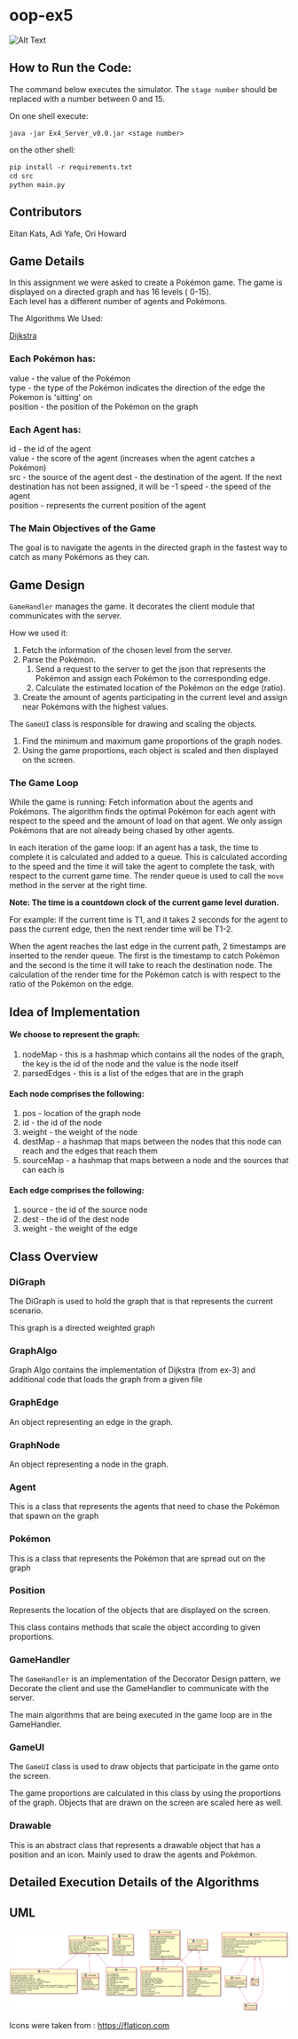 # oop-ex5
![Alt Text](https://j.gifs.com/r2BZ1p.gif)

## How to Run the Code:

The command below executes the simulator.
The `stage number` should be replaced with a number between 0 and 15.

On one shell execute:
```shell
java -jar Ex4_Server_v0.0.jar <stage number>
```
on the other shell:
```shell
pip install -r requirements.txt
cd src
python main.py
```

## Contributors

Eitan Kats, Adi Yafe, Ori Howard

## Game Details

In this assignment we were asked to create a Pokémon game. The game is displayed on a directed graph and has 16 levels (
0-15).   
Each level has a different number of agents and Pokémons.

The Algorithms We Used:

[Dijkstra](https://en.wikipedia.org/wiki/Dijkstra%27s_algorithm)

### Each Pokémon has:

value - the value of the Pokémon  
type - the type of the Pokémon indicates the direction of the edge the Pokemon is 'sitting' on  
position - the position of the Pokémon on the graph

### Each Agent has:

id - the id of the agent  
value - the score of the agent (increases when the agent catches a Pokémon)  
src - the source of the agent 
dest - the destination of the agent. If the next destination has not been assigned, it
will be -1 speed - the speed of the agent  
position - represents the current position of the agent

### The Main Objectives of the Game

The goal is to navigate the agents in the directed graph in the fastest way to catch as many Pokémons as they can.

## Game Design

`GameHandler` manages the game. It decorates the client module that communicates with the server.

How we used it:

1) Fetch the information of the chosen level from the server.
2) Parse the Pokémon.
    1) Send a request to the server to get the json that represents the Pokémon and assign each Pokémon to the
       corresponding edge.
    2) Calculate the estimated location of the Pokémon on the edge (ratio).
3) Create the amount of agents participating in the current level and assign near Pokémons with the highest values.

The `GameUI` class is responsible for drawing and scaling the objects.

1) Find the minimum and maximum game proportions of the graph nodes.
2) Using the game proportions, each object is scaled and then displayed on the screen.

### The Game Loop

While the game is running:
Fetch information about the agents and Pokémons. The algorithm finds the optimal Pokémon for each agent with respect to
the speed and the amount of load on that agent. We only assign Pokémons that are not already being chased by other
agents.

In each iteration of the game loop:
If an agent has a task, the time to complete it is calculated and added to a queue. This is calculated according to the
speed and the time it will take the agent to complete the task, with respect to the current game time. The render queue
is used to call the `move` method in the server at the right time.

**Note: The time is a countdown clock of the current game level duration.**

For example: If the current time is T1, and it takes 2 seconds for the agent to pass the current edge, then the next
render time will be T1-2.

When the agent reaches the last edge in the current path, 2 timestamps are inserted to the render queue. The first is
the timestamp to catch Pokémon and the second is the time it will take to reach the destination node. The calculation of
the render time for the Pokémon catch is with respect to the ratio of the Pokémon on the edge.

## Idea of Implementation

#### We choose to represent the graph:

1. nodeMap - this is a hashmap which contains all the nodes of the graph, the key is the id of the node and the value is
   the node itself
2. parsedEdges - this is a list of the edges that are in the graph

#### Each node comprises the following:

1. pos - location of the graph node
2. id - the id of the node
3. weight - the weight of the node
4. destMap - a hashmap that maps between the nodes that this node can reach and the edges that reach them
5. sourceMap - a hashmap that maps between a node and the sources that can each is

#### Each edge comprises the following:

1. source - the id of the source node
2. dest - the id of the dest node
3. weight - the weight of the edge

## Class Overview

### DiGraph

The DiGraph is used to hold the graph that is that represents the current scenario.

This graph is a directed weighted graph

### GraphAlgo

Graph Algo contains the implementation of Dijkstra (from ex-3) and additional code that loads the graph from a given
file

### GraphEdge

An object representing an edge in the graph.

### GraphNode

An object representing a node in the graph.

### Agent

This is a class that represents the agents that need to chase the Pokémon that spawn on the graph

### Pokémon

This is a class that represents the Pokémon that are spread out on the graph

### Position

Represents the location of the objects that are displayed on the screen.

This class contains methods that scale the object according to given proportions.

### GameHandler

The `GameHandler` is an implementation of the Decorator Design pattern, we Decorate the client and use the GameHandler
to communicate with the server.

The main algorithms that are being executed in the game loop are in the GameHandler.

### GameUI

The `GameUI` class is used to draw objects that participate in the game onto the screen.

The game proportions are calculated in this class by using the proportions of the graph. Objects that are drawn on the
screen are scaled here as well.

### Drawable

This is an abstract class that represents a drawable object that has a position and an icon. Mainly used to draw the
agents and Pokémon.

## Detailed Execution Details of the Algorithms

## UML

![](./misc/UML.png)

Icons were taken from : https://flaticon.com